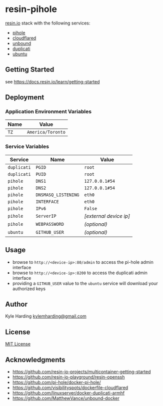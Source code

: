 # resin-pihole

[resin.io](https://resin.io/) stack with the following services:
* [pihole](https://hub.docker.com/r/pihole/pihole/)
* [cloudflared](https://hub.docker.com/r/visibilityspots/cloudflared/)
* [unbound](https://hub.docker.com/r/klutchell/unbound/)
* [duplicati](https://hub.docker.com/r/lsioarmhf/duplicati/)
* [ubuntu](https://hub.docker.com/r/resin/raspberrypi3-ubuntu/)

## Getting Started

see https://docs.resin.io/learn/getting-started

## Deployment

### Application Environment Variables

|Name|Value|
|---|---|
|`TZ`|`America/Toronto`|

### Service Variables

|Service|Name|Value|
|---|---|---|
|`duplicati`|`PGID`|`root`|
|`duplicati`|`PUID`|`root`|
|`pihole`|`DNS1`|`127.0.0.1#54`|
|`pihole`|`DNS2`|`127.0.0.1#54`|
|`pihole`|`DNSMASQ_LISTENING`|`eth0`|
|`pihole`|`INTERFACE`|`eth0`|
|`pihole`|`IPv6`|`False`|
|`pihole`|`ServerIP`|_[external device ip]_|
|`pihole`|`WEBPASSWORD`|_(optional)_|
|`ubuntu`|`GITHUB_USER`|_(optional)_|

## Usage

* browse to `http://<device-ip>:80/admin` to access the pi-hole admin interface
* browse to `http://<device-ip>:8200` to access the duplicati admin interface
* providing a `GITHUB_USER` value to the `ubuntu` service will download your authorized keys

## Author

Kyle Harding <kylemharding@gmail.com>

## License

[MIT License](./LICENSE)

## Acknowledgments

* https://github.com/resin-io-projects/multicontainer-getting-started
* https://github.com/resin-io-playground/resin-openssh
* https://github.com/pi-hole/docker-pi-hole/
* https://github.com/visibilityspots/dockerfile-cloudflared
* https://github.com/linuxserver/docker-duplicati-armhf
* https://github.com/MatthewVance/unbound-docker